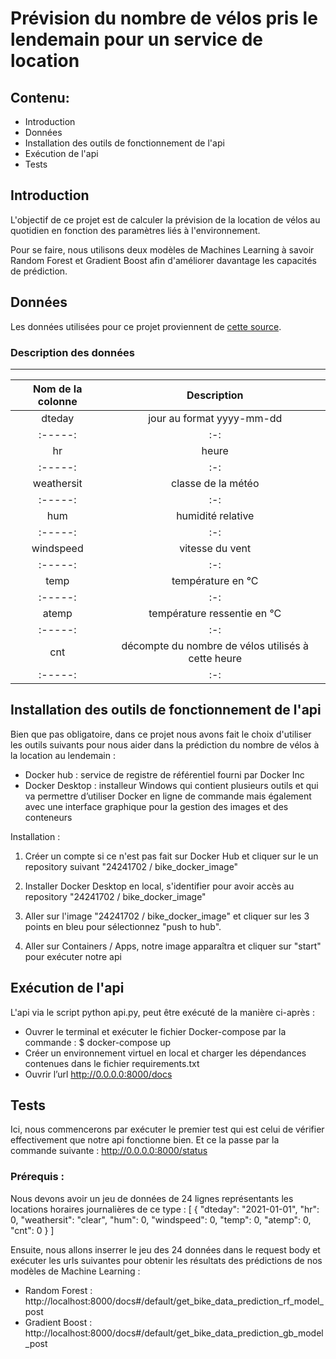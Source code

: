 # Prévision du nombre de vélos pris le lendemain pour un service de location
## Contenu:
- Introduction
- Données
- Installation des outils de fonctionnement de l'api
- Exécution de l'api
- Tests

## Introduction
L'objectif de ce projet est de calculer la prévision de la location de vélos au quotidien en fonction des paramètres liés à l'environnement.

Pour se faire, nous utilisons deux modèles de Machines Learning à savoir Random Forest et Gradient Boost afin d'améliorer davantage les capacités de prédiction.

## Données
Les données utilisées pour ce projet proviennent de <a href="https://assets-datascientest.s3-eu-west-1.amazonaws.com/de/total/bike.csv" target="_blank"> cette source</a>.

### Description des données	

*********************

| Nom de la colonne    |     Description   |
| :-----: | :-: |
| dteday        |        jour au format yyyy-mm-dd      |
| :-----: | :-: |
| hr            |        heure    |
| :-----: | :-: |
| weathersit    |        classe de la météo      |
| :-----: | :-: |
| hum           |        humidité relative       |
| :-----: | :-: |
| windspeed     |        vitesse du vent       |
| :-----: | :-: |
| temp          |        température en °C       |
| :-----: | :-: |
| atemp         |        température ressentie en °C      |
| :-----: | :-: |
| cnt           |        décompte du nombre de vélos utilisés à cette heure        |
| :-----: | :-: |



## Installation des outils de fonctionnement de l'api
Bien que pas obligatoire, dans ce projet nous avons fait le choix d'utiliser les outils suivants pour nous aider dans la prédiction du nombre de vélos à la location au lendemain  :
- Docker hub : service de registre de référentiel fourni par Docker Inc
- Docker Desktop : installeur Windows qui contient plusieurs outils et qui va permettre d’utiliser Docker en ligne de commande mais également avec une interface graphique pour la gestion des images et des conteneurs

Installation :

1. Créer un compte si ce n'est pas fait sur Docker Hub et cliquer sur le un repository suivant "24241702 / bike_docker_image"
	
2. Installer Docker Desktop en local, s'identifier pour avoir accès au repository "24241702 / bike_docker_image"
	
3. Aller sur l'image "24241702 / bike_docker_image" et cliquer sur les 3 points en bleu pour sélectionnez "push to hub".
	
4. Aller sur Containers / Apps, notre image apparaîtra et cliquer sur "start" pour exécuter notre api


## Exécution de l'api
L'api via le script python api.py, peut être exécuté de la manière ci-après :
- Ouvrer le terminal et exécuter le fichier Docker-compose par la commande : 
$ docker-compose up
- Créer un environnement virtuel en local et charger les dépendances contenues dans le fichier requirements.txt
- Ouvrir l’url http://0.0.0.0:8000/docs


## Tests
Ici, nous commencerons par exécuter le premier test qui est celui de vérifier effectivement que notre api fonctionne bien. Et ce la passe par la commande suivante : http://0.0.0.0:8000/status

### Prérequis :
Nous devons avoir un jeu de données de 24 lignes représentants les locations horaires journalières de ce type :
[
  {
    "dteday": "2021-01-01",
    "hr": 0,
    "weathersit": "clear",
    "hum": 0,
    "windspeed": 0,
    "temp": 0,
    "atemp": 0,
    "cnt": 0
  }
]

Ensuite, nous allons inserrer le jeu des 24 données dans le request body et exécuter les urls suivantes pour obtenir les résultats des prédictions de nos modèles de Machine Learning :
- Random Forest : http://localhost:8000/docs#/default/get_bike_data_prediction_rf_model_post
- Gradient Boost : http://localhost:8000/docs#/default/get_bike_data_prediction_gb_model_post





